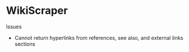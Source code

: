 # WikiScraper

Issues
- Cannot return hyperlinks from references, see also, and external links sections
